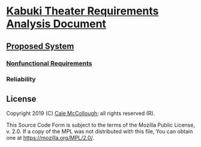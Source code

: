 # [Kabuki Theater Requirements Analysis Document](../../readme.md)

## [Proposed System](../readme.md)

### [Nonfunctional Requirements](./readme.md)

### Reliability

## License

Copyright 2019 (C) [Cale McCollough](https://calemccollough.github.io); all rights reserved (R).

This Source Code Form is subject to the terms of the Mozilla Public License, v. 2.0. If a copy of the MPL was not distributed with this file, You can obtain one at <https://mozilla.org/MPL/2.0/>.
